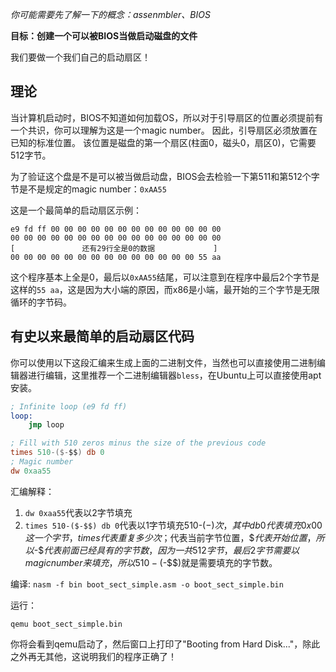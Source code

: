 *你可能需要先了解一下的概念：assenmbler、BIOS*

**目标：创建一个可以被BIOS当做启动磁盘的文件**

我们要做一个我们自己的启动扇区！

理论
------

当计算机启动时，BIOS不知道如何加载OS，所以对于引导扇区的位置必须提前有一个共识，你可以理解为这是一个magic number。 因此，引导扇区必须放置在已知的标准位置。 该位置是磁盘的第一个扇区(柱面0，磁头0，扇区0)，它需要512字节。

为了验证这个盘是不是可以被当做启动盘，BIOS会去检验一下第511和第512个字节是不是规定的magic number：`0xAA55`

这是一个最简单的启动扇区示例：
```
e9 fd ff 00 00 00 00 00 00 00 00 00 00 00 00 00
00 00 00 00 00 00 00 00 00 00 00 00 00 00 00 00
[               还有29行全是0的数据             ]
00 00 00 00 00 00 00 00 00 00 00 00 00 00 55 aa
```

这个程序基本上全是0，最后以`0xAA55`结尾，可以注意到在程序中最后2个字节是这样的```55 aa```，这是因为大小端的原因，而x86是小端，最开始的三个字节是无限循环的字节码。

有史以来最简单的启动扇区代码
-------------------------

你可以使用以下这段汇编来生成上面的二进制文件，当然也可以直接使用二进制编辑器进行编辑，这里推荐一个二进制编辑器```bless```，在Ubuntu上可以直接使用apt安装。

```nasm
; Infinite loop (e9 fd ff)
loop:
    jmp loop 

; Fill with 510 zeros minus the size of the previous code
times 510-($-$$) db 0
; Magic number
dw 0xaa55 
```

汇编解释：
1. ```dw 0xaa55```代表以2字节填充
2. ```times 510-($-$$) db 0```代表以1字节填充510-($-$$)次，其中db 0代表填充0x00这一个字节， times代表重复多少次；$代表当前字节位置，$$代表开始位置，所以$-$$代表前面已经具有的字节数，因为一共512字节，最后2字节需要以magic number来填充，所以510-($-$$)就是需要填充的字节数。

编译:
`nasm -f bin boot_sect_simple.asm -o boot_sect_simple.bin`

运行：

`qemu boot_sect_simple.bin`

你将会看到qemu启动了，然后窗口上打印了"Booting from Hard Disk..."，除此之外再无其他，这说明我们的程序正确了！